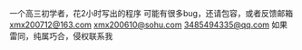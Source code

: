 一个高三初学者，花2小时写出的程序
可能有很多bug，还请包容，或者反馈邮箱
xmx200712@163.com
xmx200610@sohu.com
3485494335@qq.com
如果雷同，纯属巧合，侵权联系我
